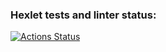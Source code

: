 ### Hexlet tests and linter status:
[![Actions Status](https://github.com/Dunnissimo/data-analytics-project-96/actions/workflows/hexlet-check.yml/badge.svg)](https://github.com/Dunnissimo/data-analytics-project-96/actions)
